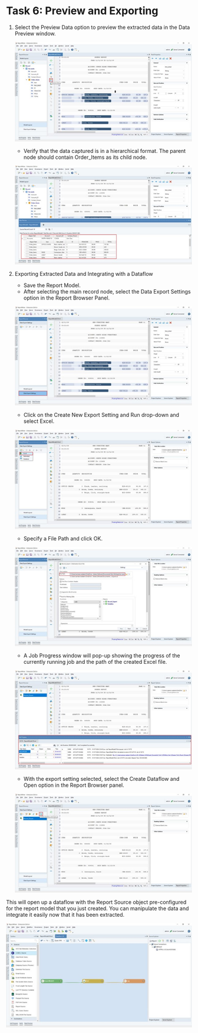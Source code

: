 # Task 6: Preview and Exporting #
1. Select the Preview Data option to preview the extracted data in the Data Preview window.

    ![alt image](https://github.com/Raghukashyap1143/Astera-s-lab/blob/main/LabguideBhav/15.jpg?raw=true)

    - Verify that the data captured is in a hierarchical format. The parent node should contain Order_Items as its child node.

    ![alt image](https://github.com/Raghukashyap1143/Astera-s-lab/blob/main/LabguideBhav/Picture24.jpg?raw=true)

2.	Exporting Extracted Data and Integrating with a Dataflow
    -   Save the Report Model.
    -   After selecting the main record node, select the Data Export Settings option in the Report Browser Panel.

    ![alt image](https://github.com/Raghukashyap1143/Astera-s-lab/blob/main/LabguideBhav/16.jpg?raw=true)

    -   Click on the Create New Export Setting and Run drop-down and select Excel.

    ![alt image](https://github.com/Raghukashyap1143/Astera-s-lab/blob/main/LabguideBhav/18.jpg?raw=true)
    -   Specify a File Path and click OK.

    ![alt image](https://github.com/Raghukashyap1143/Astera-s-lab/blob/main/LabguideBhav/19.jpg?raw=true)
    -   A Job Progress window will pop-up showing the progress of the currently running job and the path of the created Excel file.

    ![alt image](https://github.com/Raghukashyap1143/Astera-s-lab/blob/main/LabguideBhav/20.jpg?raw=true)

    -   With the export setting selected, select the Create Dataflow and Open option in the Report Browser panel.

    ![alt image](https://github.com/Raghukashyap1143/Astera-s-lab/blob/main/LabguideBhav/21.jpg?raw=true)

This will open up a dataflow with the Report Source object pre-configured for the report model that you just created. You can manipulate the data and integrate it easily now that it has been extracted.

![alt image](https://github.com/Raghukashyap1143/Astera-s-lab/blob/main/LabguideBhav/22.jpg?raw=true)


